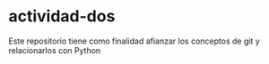 # actividad-dos
Este repositorio tiene como finalidad afianzar los conceptos de git y relacionarlos con Python 
